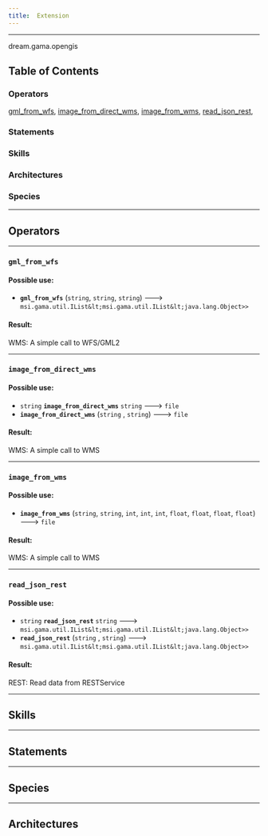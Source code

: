 ```yaml
---
title:  Extension
---
```



----

 dream.gama.opengis

## Table of Contents
### Operators
[gml_from_wfs](#gml_from_wfs), [image_from_direct_wms](#image_from_direct_wms), [image_from_wms](#image_from_wms), [read_json_rest](#read_json_rest), 

### Statements


### Skills


### Architectures



### Species



----

## Operators
	
    	
----


[//]: # (keyword|operator_gml_from_wfs)
### `gml_from_wfs`

#### Possible use: 
  *  **`gml_from_wfs`** (`string`, `string`, `string`) --->  `msi.gama.util.IList&lt;msi.gama.util.IList&lt;java.lang.Object>>` 

#### Result: 
WMS: A simple call to WFS/GML2
    	
----


[//]: # (keyword|operator_image_from_direct_wms)
### `image_from_direct_wms`

#### Possible use: 
  * `string` **`image_from_direct_wms`** `string` --->  `file`
  *  **`image_from_direct_wms`** (`string` , `string`) --->  `file` 

#### Result: 
WMS: A simple call to WMS
    	
----


[//]: # (keyword|operator_image_from_wms)
### `image_from_wms`

#### Possible use: 
  *  **`image_from_wms`** (`string`, `string`, `int`, `int`, `int`, `float`, `float`, `float`, `float`) --->  `file` 

#### Result: 
WMS: A simple call to WMS
    	
----


[//]: # (keyword|operator_read_json_rest)
### `read_json_rest`

#### Possible use: 
  * `string` **`read_json_rest`** `string` --->  `msi.gama.util.IList&lt;msi.gama.util.IList&lt;java.lang.Object>>`
  *  **`read_json_rest`** (`string` , `string`) --->  `msi.gama.util.IList&lt;msi.gama.util.IList&lt;java.lang.Object>>` 

#### Result: 
REST: Read data from RESTService

----

## Skills
	

----

## Statements
		
	
----

## Species
	
	
----

## Architectures 
	